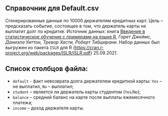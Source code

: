 
## Справочник для **Default.csv**

Сгенерированные данные по 10000 держателям кредитных карт. Цель – предсказать событие, состоящее в том, что держатель карты не выплатит долг по кредитке. Источник данных: книга [Введение в статистическое обучение с примерами на языке R](https://dmkpress.com/catalog/computer/statistics/978-5-97060-495-3/), *Гарет Джеймс, Даниэла Уиттон, Тревор Хасти, Роберт Тибширани*. Набор данных был выгружен из пакета `ISLR` для R (<https://cran.r-project.org/web/packages/ISLR/ISLR.pdf>) 25.09.2021.    

## Список столбцов файла:
* `default` - факт невозврата долга держателем кредитной карты: `Yes` – не выплатил, `No` – выплатил;  
* `student` – является ли держатель карты студентом (`Yes`/`No`);   
* `balance` – средний баланс на карте после выплаты ежемесячного платежа;   
* `income` – доход держателя карты.  
